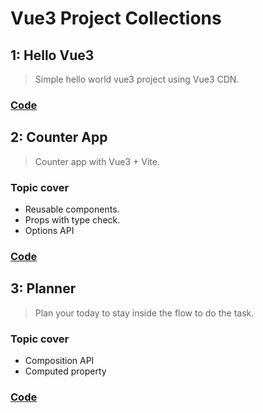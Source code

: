 # Vue3 Project Collections

## 1: Hello Vue3

> Simple hello world vue3 project using Vue3 CDN.

### <a href="https://github.com/alex1the1great/hello-vue3" target="_blank">Code</a>

## 2: Counter App

> Counter app with Vue3 + Vite.

### Topic cover

- Reusable components.
- Props with type check.
- Options API

### <a href="https://github.com/alex1the1great/Counter-App" target="_blank">Code</a>

## 3: Planner

> Plan your today to stay inside the flow to do the task.

### Topic cover

- Composition API
- Computed property

### <a href="https://github.com/alex1the1great/Planner-vue" target="_blank">Code</a>
